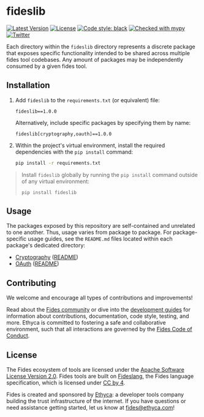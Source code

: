 # fideslib

[![Latest Version][pypi-image]][pypi-url]
[![License][license-image]][license-url]
[![Code style: black][black-image]][black-url]
[![Checked with mypy][mypy-image]][mypy-url]
[![Twitter][twitter-image]][twitter-url]

Each directory within the `fideslib` directory represents a discrete package that exposes specific functionality intended to be shared across multiple fides tool codebases. Any amount of packages may be independently consumed by a given fides tool.

## Installation

1. Add `fideslib` to the `requirements.txt` (or equivalent) file:

    ```
    fideslib==1.0.0
    ```

    Alternatively, include specific packages by specifying them by name:

    ```
    fideslib[cryptography,oauth]==1.0.0
    ```

1. Within the project's virtual environment, install the required dependencies with the `pip install` command:

    ```sh
    pip install -r requirements.txt
    ```

> Install `fideslib` globally by running the `pip install` command outside of any virtual environment:
>
> ```
> pip install fideslib
> ```

## Usage

The packages exposed by this repository are self-contained and unrelated to one another. Thus, usage varies from package to package. For package-specific usage guides, see the `README.md` files located within each package's dedicated directory:

- [Cryptography](./fideslib/cryptography) ([README](./fideslib/cryptography/README.md))
- [OAuth](./fideslib/oauth) ([README](./fideslib/oauth/README.md))

## Contributing

We welcome and encourage all types of contributions and improvements!

Read about the [Fides community](https://ethyca.github.io/fides/community/hints_tips/) or dive into the [development guides](https://ethyca.github.io/fides/development/overview) for information about contributions, documentation, code style, testing, and more. Ethyca is committed to fostering a safe and collaborative environment, such that all interactions are governed by the [Fides Code of Conduct](https://ethyca.github.io/fides/community/code_of_conduct/).

## License

The Fides ecosystem of tools are licensed under the [Apache Software License Version 2.0](https://www.apache.org/licenses/LICENSE-2.0).
Fides tools are built on [Fideslang](https://github.com/ethyca/privacy-taxonomy), the Fides language specification, which is licensed under [CC by 4](https://github.com/ethyca/privacy-taxonomy/blob/main/LICENSE).

Fides is created and sponsored by [Ethyca](https://ethyca.com/): a developer tools company building the trust infrastructure of the internet. If you have questions or need assistance getting started, let us know at fides@ethyca.com!

[pypi-image]: https://img.shields.io/pypi/v/fideslib.svg
[pypi-url]: https://pypi.python.org/pypi/fideslib/
[license-image]: https://img.shields.io/:license-Apache%202-blue.svg
[license-url]: https://www.apache.org/licenses/LICENSE-2.0.txt
[black-image]: https://img.shields.io/badge/code%20style-black-000000.svg
[black-url]: https://github.com/psf/black/
[mypy-image]: http://www.mypy-lang.org/static/mypy_badge.svg
[mypy-url]: http://mypy-lang.org/
[twitter-image]: https://img.shields.io/twitter/follow/ethyca?style=social
[twitter-url]: https://twitter.com/ethyca
